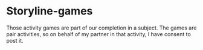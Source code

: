 # Storyline-games
Those activity games are part of our completion in a subject. The games are pair activities, so on behalf of my partner in that activity, I have consent to post it.
